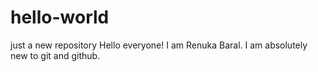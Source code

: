 # hello-world
just a new repository
Hello everyone! I am Renuka Baral. I am absolutely new to git and github. 
